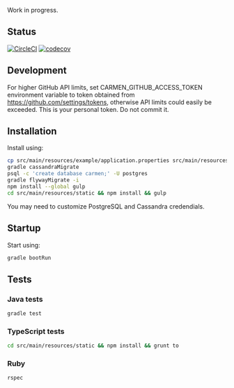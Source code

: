 Work in progress.

## Status

[![CircleCI](https://circleci.com/gh/cezarykluczynski/Carmen.svg?style=svg)](https://circleci.com/gh/cezarykluczynski/Carmen)
[![codecov](https://codecov.io/gh/cezarykluczynski/Carmen/branch/master/graph/badge.svg)](https://codecov.io/gh/cezarykluczynski/Carmen)

## Development

For higher GitHub API limits, set CARMEN_GITHUB_ACCESS_TOKEN environment variable
to token obtained from https://github.com/settings/tokens,
otherwise API limits could easily be exceeded.
This is your personal token. Do not commit it.

## Installation
Install using:
```sh
cp src/main/resources/example/application.properties src/main/resources/application.properties
gradle cassandraMigrate
psql -c 'create database carmen;' -U postgres
gradle flywayMigrate -i
npm install --global gulp
cd src/main/resources/static && npm install && gulp
```

You may need to customize PostgreSQL and Cassandra credendials.

## Startup
Start using:

```sh
gradle bootRun
```

## Tests

### Java tests

```sh
gradle test
```

### TypeScript tests

```sh
cd src/main/resources/static && npm install && grunt to
```

### Ruby

```sh
rspec
```
